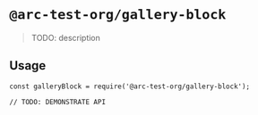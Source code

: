 # `@arc-test-org/gallery-block`

> TODO: description

## Usage

```
const galleryBlock = require('@arc-test-org/gallery-block');

// TODO: DEMONSTRATE API
```
